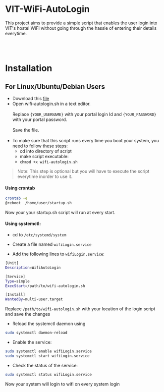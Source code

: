# VIT-WiFi-AutoLogin
This project aims to provide a simple script that enables the user login into VIT's hostel WiFi without going through the hassle of entering their details everytime.

<br><br>
# Installation
## For Linux/Ubuntu/Debian Users
* Download this [file](https://github.com/OG-Aadarsh-Verma/VIT-WiFi-AutoLogin/blob/main/Ubuntu%20(or%20Debian)/wifi-autologin.sh)
* Open wifi-autologin.sh in a text editor. <br><br>
Replace ```{YOUR_USERNAME}``` with your portal login Id and ```{YOUR_PASSWORD}``` with your portal password. <br><br>
Save the file. <br><br>
* To make sure that this script runs every time you boot your system, you need to follow these steps: 
  + cd into directory of script
  + make script executable:
  + ```chmod +x wifi-autologin.sh```
> Note: This step is optional but you will have to execute the script everytime inorder to use it.

#### Using crontab

```sh
crontab -e
@reboot  /home/user/startup.sh
```
Now your your startup.sh script will run at every start.

#### Using systemctl:

- cd to `/etc/systemd/system`

- Create a file named `wifiLogin.service`
- Add the following lines to `wifiLogin.service`:
```sh
[Unit]
Description=WifiAutoLogin

[Service]
Type=simple
ExecStart=/path/to/wifi-autologin.sh

[Install]
WantedBy=multi-user.target
```
Replace `/path/to/wifi-autologin.sh` with your location of the login script and save the changes

- Reload the systemctl daemon using 
```sh
sudo systemctl daemon-reload
```

- Enable the service:
```sh
sudo systemctl enable wifiLogin.service
sudo systemctl start wifiLogin.service
```
- Check the status of the service:
```sh
sudo systemctl status wifiLogin.service
```
Now your system will login to wifi on every system login

